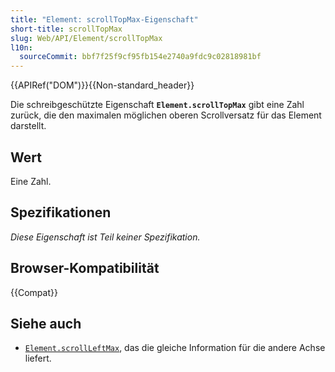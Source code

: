 ```yaml
---
title: "Element: scrollTopMax-Eigenschaft"
short-title: scrollTopMax
slug: Web/API/Element/scrollTopMax
l10n:
  sourceCommit: bbf7f25f9cf95fb154e2740a9fdc9c02818981bf
---
```


{{APIRef("DOM")}}{{Non-standard_header}}

Die schreibgeschützte Eigenschaft **`Element.scrollTopMax`** gibt eine Zahl zurück, die den maximalen möglichen oberen Scrollversatz für das Element darstellt.

## Wert

Eine Zahl.

## Spezifikationen

_Diese Eigenschaft ist Teil keiner Spezifikation._

## Browser-Kompatibilität

{{Compat}}

## Siehe auch

- [`Element.scrollLeftMax`](/de/docs/Web/API/Element/scrollLeftMax), das die gleiche Information für die andere Achse liefert.
